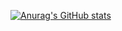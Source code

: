 [![Anurag's GitHub stats](https://github-readme-stats.vercel.app/api?username=redbloodyrose&show_icons=true)](https://github.com/anuraghazra/github-readme-stats&show_icons=true)
